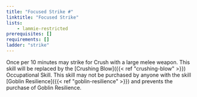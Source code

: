 ```yaml
---
title: "Focused Strike #"
linktitle: "Focused Strike"
lists:
    - lammie-restricted
prerequisites: []
requirements: []
ladder: "strike"
---
```

Once per 10 minutes may strike for Crush with a large melee weapon. This skill will be replaced by the [Crushing Blow]({{< ref "crushing-blow" >}}) Occupational Skill. This skill may not be purchased by anyone with the skill [Goblin Resilience]({{< ref "goblin-resilience" >}}) and prevents the purchase of Goblin Resilience.